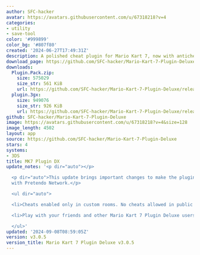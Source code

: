```yaml
---
author: SFC-hacker
avatar: https://avatars.githubusercontent.com/u/67318218?v=4
categories:
- utility
- save-tool
color: '#999899'
color_bg: '#807f80'
created: '2024-06-27T17:49:31Z'
description: A polished cheat plugin for Mario Kart 7, now with anticheat!
download_page: https://github.com/SFC-hacker/Mario-Kart-7-Plugin-Deluxe/releases
downloads:
  Plugin.Pack.zip:
    size: 575029
    size_str: 561 KiB
    url: https://github.com/SFC-hacker/Mario-Kart-7-Plugin-Deluxe/releases/download/v3.0.5/Plugin.Pack.zip
  plugin.3gx:
    size: 949076
    size_str: 926 KiB
    url: https://github.com/SFC-hacker/Mario-Kart-7-Plugin-Deluxe/releases/download/v3.0.5/plugin.3gx
github: SFC-hacker/Mario-Kart-7-Plugin-Deluxe
image: https://avatars.githubusercontent.com/u/67318218?v=4&size=128
image_length: 4502
layout: app
source: https://github.com/SFC-hacker/Mario-Kart-7-Plugin-Deluxe
stars: 4
systems:
- 3DS
title: MK7 Plugin DX
update_notes: '<p dir="auto"></p>

  <p dir="auto">This update brings important changes to make the plugin compatible
  with Pretendo Network.</p>

  <ul dir="auto">

  <li>Cheats enabled only in custom rooms. No cheats allowed in public rooms</li>

  <li>Play with your friends and other Mario Kart 7 Plugin Deluxe users!</li>

  </ul>'
updated: '2024-09-08T08:59:05Z'
version: v3.0.5
version_title: Mario Kart 7 Plugin Deluxe v3.0.5
---
```

